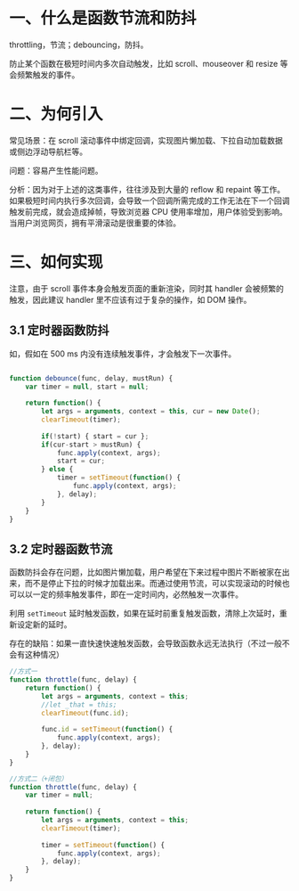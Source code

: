 
# 一、什么是函数节流和防抖

throttling，节流；debouncing，防抖。

防止某个函数在极短时间内多次自动触发，比如 scroll、mouseover 和 resize 等会频繁触发的事件。


# 二、为何引入

常见场景：在 scroll 滚动事件中绑定回调，实现图片懒加载、下拉自动加载数据或侧边浮动导航栏等。

问题：容易产生性能问题。

分析：因为对于上述的这类事件，往往涉及到大量的 reflow 和 repaint 等工作。如果极短时间内执行多次回调，会导致一个回调所需完成的工作无法在下一个回调触发前完成，就会造成掉帧，导致浏览器 CPU 使用率增加，用户体验受到影响。当用户浏览网页，拥有平滑滚动是很重要的体验。



# 三、如何实现

注意，由于 scroll 事件本身会触发页面的重新渲染，同时其 handler 会被频繁的触发，因此建议 handler 里不应该有过于复杂的操作，如 DOM 操作。

## 3.1 定时器函数防抖

如，假如在 500 ms 内没有连续触发事件，才会触发下一次事件。


```javascript

function debounce(func, delay, mustRun) {
	var timer = null, start = null;
	
	return function() {
		let args = arguments, context = this, cur = new Date();
		clearTimeout(timer);
		
		if(!start) { start = cur };
		if(cur-start > mustRun) {
			func.apply(context, args);
			start = cur;
		} else {
			timer = setTimeout(function() {
				func.apply(context, args);
			}, delay);
		}
	}
}

```

## 3.2 定时器函数节流

函数防抖会存在问题，比如图片懒加载，用户希望在下来过程中图片不断被家在出来，而不是停止下拉的时候才加载出来。而通过使用节流，可以实现滚动的时候也可以以一定的频率触发事件，即在一定时间内，必然触发一次事件。

利用 `setTimeout` 延时触发函数，如果在延时前重复触发函数，清除上次延时，重新设定新的延时。

存在的缺陷：如果一直快速快速触发函数，会导致函数永远无法执行（不过一般不会有这种情况）

```javascript
//方式一
function throttle(func, delay) {
	return function() {
		let args = arguments, context = this;
		//let _that = this;
		clearTimeout(func.id);
		
		func.id = setTimeout(function() {
			func.apply(context, args);
		}, delay);
	}
}

//方式二（+闭包）
function throttle(func, delay) {
	var timer = null;
	
	return function() {
		let args = arguments, context = this;
		clearTimeout(timer);
		
		timer = setTimeout(function() {
			func.apply(context, args);
		}, delay);
	}
}
```


